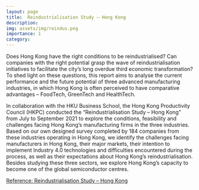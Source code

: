 ```yaml
---
layout: page
title:  Reindustrialisation Study – Hong Kong
description: 
img: assets/img/reindus.png
importance: 1
category: 
---
```


Does Hong Kong have the right conditions to be reindustrialised? Can companies with the right potential grasp the wave of reindustrialisation initiatives to facilitate the city’s long overdue third economic transformation? To shed light on these questions, this report aims to analyse the current performance and the future potential of three advanced manufacturing industries, in which Hong Kong is often perceived to have comparative advantages – FoodTech, GreenTech and HealthTech.

In collaboration with the HKU Business School, the Hong Kong Productivity Council (HKPC) conducted the “Reindustrialisation Study – Hong Kong” from July to September 2021 to explore the conditions, feasibility and challenges facing Hong Kong’s manufacturing firms in the three industries. Based on our own designed survey completed by 184 companies from these industries operating in Hong Kong, we identify the challenges facing manufacturers in Hong Kong, their major markets, their intention to implement Industry 4.0 technologies and difficulties encountered during the process, as well as their expectations about Hong Kong’s reindustrialisation. Besides studying these three sectors, we explore Hong Kong’s capacity to become one of the global semiconductor centres.


<a href="{{ '/assets/pdf/hkpcxhku_reindustrialisation_study_eng.pdf' | relative_url }}">Reference: Reindustrialisation Study – Hong Kong</a>



